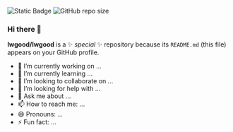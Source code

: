 ![Static Badge](https://img.shields.io/badge/source-lwgood-blue?labelColor=orange&color=white) ![GitHub repo size](https://img.shields.io/github/repo-size/lwgood/lwgood?style=flat&logo=spacex&logoColor=white&label=size&labelColor=black&color=white)

### Hi there 👋

**lwgood/lwgood** is a ✨ _special_ ✨ repository because its `README.md` (this file) appears on your GitHub profile.

- 🔭 I’m currently working on ...
- 🌱 I’m currently learning ...
- 👯 I’m looking to collaborate on ...
- 🤔 I’m looking for help with ...
- 💬 Ask me about ...
- 📫 How to reach me: ...
- 😄 Pronouns: ...
- ⚡ Fun fact: ...

